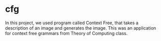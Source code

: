 # cfg
In this project, we used program called Context Free, that takes a description of an image and generates the image. This was an application for context free grammars from Theory of Computing class. 
